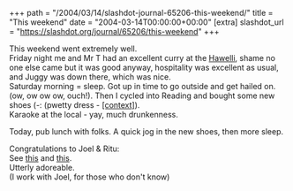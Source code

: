 +++
path = "/2004/03/14/slashdot-journal-65206-this-weekend/"
title = "This weekend"
date = "2004-03-14T00:00:00+00:00"
[extra]
slashdot_url = "https://slashdot.org/journal/65206/this-weekend"
+++

<p>This weekend went extremely well.<br>Friday night me and Mr T had an excellent curry at the <a href="http://www.readingrestaurants.com/Haweli/">Hawelli</a>, shame no one else came but it was good anyway,  hospitality was excellent as usual, and Juggy was down there, which was nice.<br>Saturday morning = sleep. Got up in time to go outside and get hailed on. (ow,  ow ow ow, ouch!). Then I cycled into Reading and bought some new shoes (-:   (pwetty dress - <a href="http://www.weebl.jolt.co.uk/shoes.htm">[context]</a>).<br>Karaoke at the local - yay, much drunkenness.</p>
<p>Today, pub lunch with folks. A quick jog in the new shoes, then more sleep.</p>
<p>Congratulations to Joel &amp; Ritu:<br>See <a href="http://www.jmansford.f2s.com/Jai/">this</a> and <a href="http://www.photobox.co.uk/public/detail.html?c_album=612927">this</a>.<br>Utterly adoreable.<br>(I work with Joel, for those who don't know)</p>

